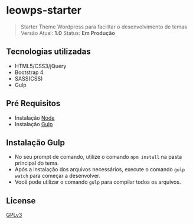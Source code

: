 # leowps-starter

> Starter Theme Wordpress para facilitar o desenvolvimento de temas
> Versão Atual: __1.0__
> Status: __Em Produção__

## Tecnologias utilizadas

* HTML5/CSS3/jQuery
* Bootstrap 4
* SASS(CSS)
* Gulp 

## Pré Requisitos

* Instalação [Node](https://nodejs.org/)
* Instalação [Gulp](http://gulpjs.com/)

## Instalação Gulp

* No seu prompt de comando, utilize o comando `npm install` na pasta principal do tema.
* Após a instalação dos arquivos necessários, execute o comando `gulp watch` para começar a desenvolver.
* Você pode utilizar o comando `gulp` para compilar todos os arquivos.

## License

[GPLv3](https://github.com/leeoxleeo/leowps-starter/blob/master/LICENSE)